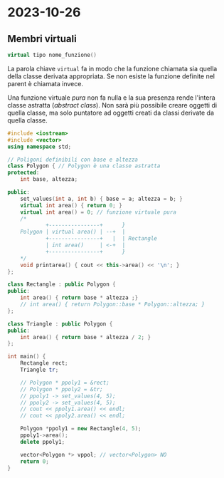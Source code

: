 # 2023-10-26

## Membri virtuali

```cpp
virtual tipo nome_funzione()
```

La parola chiave `virtual` fa in modo che la funzione chiamata sia quella della classe derivata appropriata. Se non esiste la funzione definite nel parent è chiamata invece.

Una funzione virtuale *pura* non fa nulla e la sua presenza rende l'intera classe astratta (*abstract class*). Non sarà più possibile creare oggetti di quella classe, ma solo puntatore ad oggetti creati da classi derivate da quella classe.

```cpp
#include <iostream>
#include <vector>
using namespace std;

// Poligoni definibili con base e altezza
class Polygon { // Polygon è una classe astratta
protected:
    int base, altezza;

public:
    set_values(int a, int b) { base = a; altezza = b; }
    virtual int area() { return 0; }
    virtual int area() = 0; // funzione virtuale pura
    /*
            +----------------+      }
    Polygon | virtual area() | --+  |
            +----------------+   |  | Rectangle 
            | int area()     | <-+  |
            +----------------+      }
    */ 
    void printarea() { cout << this->area() << '\n'; }
};

class Rectangle : public Polygon {
public:
    int area() { return base * altezza ;}
    // int area() { return Polygon::base * Polygon::altezza; }
};

class Triangle : public Polygon {
public:
    int area() { return base * altezza / 2; }
};

int main() {
    Rectangle rect;
    Triangle tr;

    // Polygon * ppoly1 = &rect;
    // Polygon * ppoly2 = &tr;
    // ppoly1 -> set_values(4, 5);
    // ppoly2 -> set_values(4, 5);
    // cout << ppoly1.area() << endl;
    // cout << ppoly2.area() << endl;

    Polygon *ppoly1 = new Rectangle(4, 5);
    ppoly1->area();
    delete ppoly1;

    vector<Polygon *> vppol; // vector<Polygon> NO 
    return 0;
}
```
